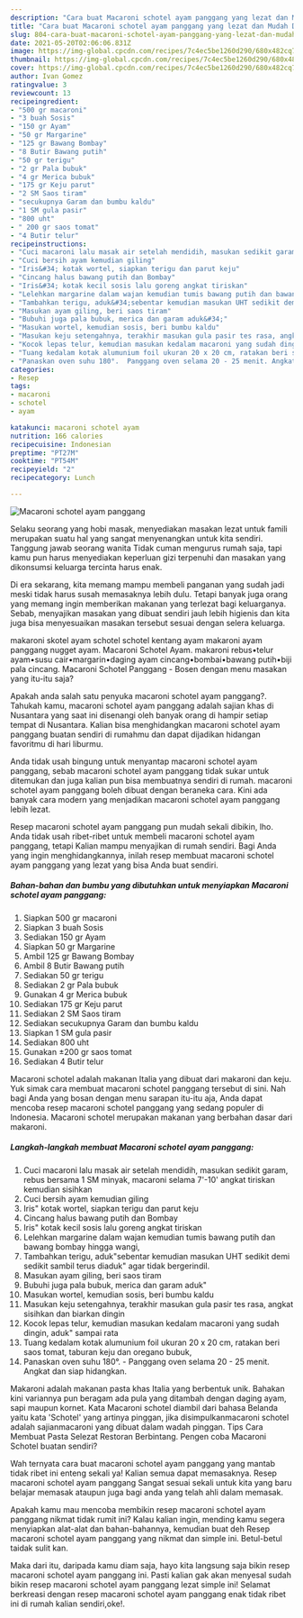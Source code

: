 ```yaml
---
description: "Cara buat Macaroni schotel ayam panggang yang lezat dan Mudah Dibuat"
title: "Cara buat Macaroni schotel ayam panggang yang lezat dan Mudah Dibuat"
slug: 804-cara-buat-macaroni-schotel-ayam-panggang-yang-lezat-dan-mudah-dibuat
date: 2021-05-20T02:06:06.831Z
image: https://img-global.cpcdn.com/recipes/7c4ec5be1260d290/680x482cq70/macaroni-schotel-ayam-panggang-foto-resep-utama.jpg
thumbnail: https://img-global.cpcdn.com/recipes/7c4ec5be1260d290/680x482cq70/macaroni-schotel-ayam-panggang-foto-resep-utama.jpg
cover: https://img-global.cpcdn.com/recipes/7c4ec5be1260d290/680x482cq70/macaroni-schotel-ayam-panggang-foto-resep-utama.jpg
author: Ivan Gomez
ratingvalue: 3
reviewcount: 13
recipeingredient:
- "500 gr macaroni"
- "3 buah Sosis"
- "150 gr Ayam"
- "50 gr Margarine"
- "125 gr Bawang Bombay"
- "8 Butir Bawang putih"
- "50 gr terigu"
- "2 gr Pala bubuk"
- "4 gr Merica bubuk"
- "175 gr Keju parut"
- "2 SM Saos tiram"
- "secukupnya Garam dan bumbu kaldu"
- "1 SM gula pasir"
- "800 uht"
- " 200 gr saos tomat"
- "4 Butir telur"
recipeinstructions:
- "Cuci macaroni lalu masak air setelah mendidih, masukan sedikit garam, rebus bersama 1 SM minyak, macaroni selama 7&#39;-10&#39; angkat tiriskan kemudian sisihkan"
- "Cuci bersih ayam kemudian giling"
- "Iris&#34; kotak wortel, siapkan terigu dan parut keju"
- "Cincang halus bawang putih dan Bombay"
- "Iris&#34; kotak kecil sosis lalu goreng angkat tiriskan"
- "Lelehkan margarine dalam wajan kemudian tumis bawang putih dan bawang bombay hingga wangi,"
- "Tambahkan terigu, aduk&#34;sebentar kemudian masukan UHT sedikit demi sedikit sambil terus diaduk&#34; agar tidak bergerindil."
- "Masukan ayam giling, beri saos tiram"
- "Bubuhi juga pala bubuk, merica dan garam aduk&#34;"
- "Masukan wortel, kemudian sosis, beri bumbu kaldu"
- "Masukan keju setengahnya, terakhir masukan gula pasir tes rasa, angkat sisihkan dan biarkan dingin"
- "Kocok lepas telur, kemudian masukan kedalam macaroni yang sudah dingin, aduk&#34; sampai rata"
- "Tuang kedalam kotak alumunium foil ukuran 20 x 20 cm, ratakan beri saos tomat, taburan keju dan oregano bubuk,"
- "Panaskan oven suhu 180°.  Panggang oven selama 20 - 25 menit. Angkat dan siap hidangkan."
categories:
- Resep
tags:
- macaroni
- schotel
- ayam

katakunci: macaroni schotel ayam 
nutrition: 166 calories
recipecuisine: Indonesian
preptime: "PT27M"
cooktime: "PT54M"
recipeyield: "2"
recipecategory: Lunch

---
```



![Macaroni schotel ayam panggang](https://img-global.cpcdn.com/recipes/7c4ec5be1260d290/680x482cq70/macaroni-schotel-ayam-panggang-foto-resep-utama.jpg)

Selaku seorang yang hobi masak, menyediakan masakan lezat untuk famili merupakan suatu hal yang sangat menyenangkan untuk kita sendiri. Tanggung jawab seorang  wanita Tidak cuman mengurus rumah saja, tapi kamu pun harus menyediakan keperluan gizi terpenuhi dan masakan yang dikonsumsi keluarga tercinta harus enak.

Di era  sekarang, kita memang mampu membeli panganan yang sudah jadi meski tidak harus susah memasaknya lebih dulu. Tetapi banyak juga orang yang memang ingin memberikan makanan yang terlezat bagi keluarganya. Sebab, menyajikan masakan yang dibuat sendiri jauh lebih higienis dan kita juga bisa menyesuaikan masakan tersebut sesuai dengan selera keluarga. 

makaroni skotel ayam schotel schotel kentang ayam makaroni ayam panggang nugget ayam. Macaroni Schotel Ayam. makaroni rebus•telur ayam•susu cair•margarin•daging ayam cincang•bombai•bawang putih•biji pala cincang. Macaroni Schotel Panggang - Bosen dengan menu masakan yang itu-itu saja?

Apakah anda salah satu penyuka macaroni schotel ayam panggang?. Tahukah kamu, macaroni schotel ayam panggang adalah sajian khas di Nusantara yang saat ini disenangi oleh banyak orang di hampir setiap tempat di Nusantara. Kalian bisa menghidangkan macaroni schotel ayam panggang buatan sendiri di rumahmu dan dapat dijadikan hidangan favoritmu di hari liburmu.

Anda tidak usah bingung untuk menyantap macaroni schotel ayam panggang, sebab macaroni schotel ayam panggang tidak sukar untuk ditemukan dan juga kalian pun bisa membuatnya sendiri di rumah. macaroni schotel ayam panggang boleh dibuat dengan beraneka cara. Kini ada banyak cara modern yang menjadikan macaroni schotel ayam panggang lebih lezat.

Resep macaroni schotel ayam panggang pun mudah sekali dibikin, lho. Anda tidak usah ribet-ribet untuk membeli macaroni schotel ayam panggang, tetapi Kalian mampu menyajikan di rumah sendiri. Bagi Anda yang ingin menghidangkannya, inilah resep membuat macaroni schotel ayam panggang yang lezat yang bisa Anda buat sendiri.

<!--inarticleads1-->

##### Bahan-bahan dan bumbu yang dibutuhkan untuk menyiapkan Macaroni schotel ayam panggang:

1. Siapkan 500 gr macaroni
1. Siapkan 3 buah Sosis
1. Sediakan 150 gr Ayam
1. Siapkan 50 gr Margarine
1. Ambil 125 gr Bawang Bombay
1. Ambil 8 Butir Bawang putih
1. Sediakan 50 gr terigu
1. Sediakan 2 gr Pala bubuk
1. Gunakan 4 gr Merica bubuk
1. Sediakan 175 gr Keju parut
1. Sediakan 2 SM Saos tiram
1. Sediakan secukupnya Garam dan bumbu kaldu
1. Siapkan 1 SM gula pasir
1. Sediakan 800 uht
1. Gunakan  ±200 gr saos tomat
1. Sediakan 4 Butir telur


Macaroni schotel adalah makanan Italia yang dibuat dari makaroni dan keju. Yuk simak cara membuat macaroni schotel panggang tersebut di sini. Nah bagi Anda yang bosan dengan menu sarapan itu-itu aja, Anda dapat mencoba resep macaroni schotel panggang yang sedang populer di Indonesia. Macaroni schotel merupakan makanan yang berbahan dasar dari makaroni. 

<!--inarticleads2-->

##### Langkah-langkah membuat Macaroni schotel ayam panggang:

1. Cuci macaroni lalu masak air setelah mendidih, masukan sedikit garam, rebus bersama 1 SM minyak, macaroni selama 7&#39;-10&#39; angkat tiriskan kemudian sisihkan
1. Cuci bersih ayam kemudian giling
1. Iris&#34; kotak wortel, siapkan terigu dan parut keju
1. Cincang halus bawang putih dan Bombay
1. Iris&#34; kotak kecil sosis lalu goreng angkat tiriskan
1. Lelehkan margarine dalam wajan kemudian tumis bawang putih dan bawang bombay hingga wangi,
1. Tambahkan terigu, aduk&#34;sebentar kemudian masukan UHT sedikit demi sedikit sambil terus diaduk&#34; agar tidak bergerindil.
1. Masukan ayam giling, beri saos tiram
1. Bubuhi juga pala bubuk, merica dan garam aduk&#34;
1. Masukan wortel, kemudian sosis, beri bumbu kaldu
1. Masukan keju setengahnya, terakhir masukan gula pasir tes rasa, angkat sisihkan dan biarkan dingin
1. Kocok lepas telur, kemudian masukan kedalam macaroni yang sudah dingin, aduk&#34; sampai rata
1. Tuang kedalam kotak alumunium foil ukuran 20 x 20 cm, ratakan beri saos tomat, taburan keju dan oregano bubuk,
1. Panaskan oven suhu 180°.  - Panggang oven selama 20 - 25 menit. Angkat dan siap hidangkan.


Makaroni adalah makanan pasta khas Italia yang berbentuk unik. Bahakan kini variannya pun beragam ada pula yang ditambah dengan daging ayam, sapi maupun kornet. Kata Macaroni schotel diambil dari bahasa Belanda yaitu kata &#39;Schotel&#39; yang artinya pinggan, jika disimpulkanmacaroni schotel adalah sajianmacaroni yang dibuat dalam wadah pinggan. Tips Cara Membuat Pasta Selezat Restoran Berbintang. Pengen coba Macaroni Schotel buatan sendiri? 

Wah ternyata cara buat macaroni schotel ayam panggang yang mantab tidak ribet ini enteng sekali ya! Kalian semua dapat memasaknya. Resep macaroni schotel ayam panggang Sangat sesuai sekali untuk kita yang baru belajar memasak ataupun juga bagi anda yang telah ahli dalam memasak.

Apakah kamu mau mencoba membikin resep macaroni schotel ayam panggang nikmat tidak rumit ini? Kalau kalian ingin, mending kamu segera menyiapkan alat-alat dan bahan-bahannya, kemudian buat deh Resep macaroni schotel ayam panggang yang nikmat dan simple ini. Betul-betul taidak sulit kan. 

Maka dari itu, daripada kamu diam saja, hayo kita langsung saja bikin resep macaroni schotel ayam panggang ini. Pasti kalian gak akan menyesal sudah bikin resep macaroni schotel ayam panggang lezat simple ini! Selamat berkreasi dengan resep macaroni schotel ayam panggang enak tidak ribet ini di rumah kalian sendiri,oke!.

